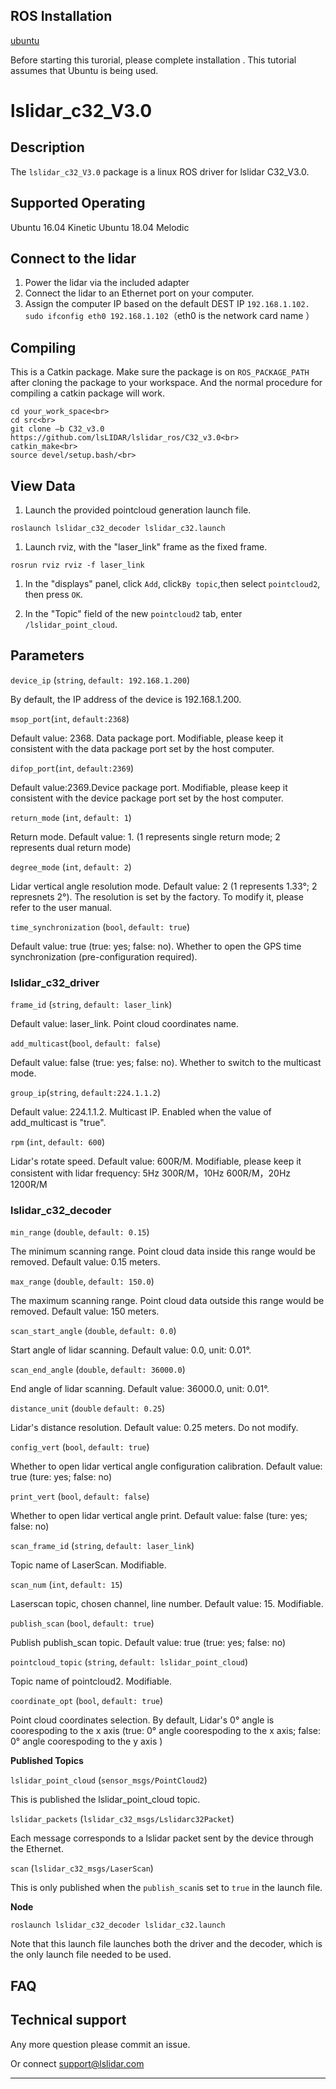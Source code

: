 ROS Installation
-----

[ubuntu](http://wiki.ros.org/Installation/Ubuntu)

Before starting this turorial, please complete installation . This tutorial assumes that Ubuntu is being used.

# lslidar_c32_V3.0

## Description

The `lslidar_c32_V3.0` package is a linux ROS driver for lslidar C32_V3.0.

Supported Operating
----

Ubuntu 16.04 Kinetic
Ubuntu 18.04 Melodic

## Connect to the lidar

1. Power the lidar via the included adapter
2. Connect the lidar to an Ethernet port on your computer.
3. Assign the computer IP based on the default DEST IP `192.168.1.102.` <br>`sudo ifconfig eth0 192.168.1.102`（eth0 is the network card name ）<br>

## Compiling

This is a Catkin package. Make sure the package is on `ROS_PACKAGE_PATH`  after cloning the package to your workspace. And the normal procedure for compiling a catkin package will work.

```
cd your_work_space<br>
cd src<br>
git clone –b C32_v3.0 https://github.com/lsLIDAR/lslidar_ros/C32_v3.0<br>
catkin_make<br>
source devel/setup.bash/<br>
```

## View Data

1. Launch the provided pointcloud generation launch file.

```
roslaunch lslidar_c32_decoder lslidar_c32.launch
```

1. Launch rviz, with the "laser_link" frame as the fixed frame.

```
rosrun rviz rviz -f laser_link
```

1. In the "displays" panel, click `Add`, click`By topic`,then select `pointcloud2`, then press `OK`.

2. In the "Topic" field of the new `pointcloud2` tab, enter `/lslidar_point_cloud`.

## **Parameters**

`device_ip` (`string`, `default: 192.168.1.200`)

By default, the IP address of the device is 192.168.1.200.

`msop_port`(`int`, `default:2368`)

Default value: 2368. Data package port. Modifiable, please keep it consistent with the data package port set by the host computer. 

`difop_port`(`int`, `default:2369`)

Default value:2369.Device package port. Modifiable, please keep it consistent with the device package port set by the host computer. 

`return_mode` (`int`, `default: 1`)

Return mode. Default value: 1. (1 represents single return mode; 2 represents dual return mode)

`degree_mode` (`int`, `default: 2`)

Lidar vertical angle resolution mode. Default value: 2 (1 represents 1.33°; 2 represnets 2°). The resolution is set by the factory. To modify it, please refer to the user manual.

`time_synchronization` (`bool`, `default: true`)

Default value: true (true: yes; false: no). Whether to open the GPS time synchronization (pre-configuration required). 



### lslidar_c32_driver

`frame_id` (`string`, `default: laser_link`)

Default value: laser_link. Point cloud coordinates name.

`add_multicast`(`bool`, `default: false`)

Default value: false (true: yes; false: no). Whether to switch to the multicast mode. 

`group_ip`(`string`, `default:224.1.1.2`)

Default value: 224.1.1.2. Multicast IP. Enabled when the value of add_multicast is "true".

`rpm` (`int`, `default: 600`)

Lidar's rotate speed. Default value: 600R/M. Modifiable, please keep it consistent with lidar frequency: 5Hz 300R/M，10Hz 600R/M，20Hz 1200R/M



### lslidar_c32_decoder

`min_range` (`double`, `default: 0.15`)

The minimum scanning range. Point cloud data inside this range would be removed. Default value: 0.15 meters.

`max_range` (`double`, `default: 150.0`)

The maximum scanning range. Point cloud data outside this range would be removed. Default value: 150 meters.

`scan_start_angle` (`double`, `default: 0.0`)

Start angle of lidar scanning. Default value: 0.0, unit: 0.01°.

`scan_end_angle` (`double`, `default: 36000.0`)

End angle of lidar scanning. Default value: 36000.0, unit: 0.01°.

`distance_unit` (`double` `default: 0.25`)

Lidar's distance resolution. Default value: 0.25 meters. Do not modify.

`config_vert` (`bool`, `default: true`)

Whether to open lidar vertical angle configuration calibration. Default value: true (ture: yes; false: no)

`print_vert` (`bool`, `default: false`)

Whether to open lidar vertical angle print. Default value: false (ture: yes; false: no)

`scan_frame_id` (`string`, `default: laser_link`)

Topic name of LaserScan. Modifiable.

`scan_num` (`int`, `default: 15`)

Laserscan topic, chosen channel, line number. Default value: 15. Modifiable.

`publish_scan` (`bool`, `default: true`)

Publish publish_scan topic. Default value: true (true: yes; false: no)

`pointcloud_topic` (`string`, `default: lslidar_point_cloud`)

Topic name of pointcloud2. Modifiable.

`coordinate_opt` (`bool`, `default: true`)

Point cloud coordinates selection. By default, Lidar's 0° angle is coorespoding to the x axis (true: 0° angle coorespoding to the x axis; false: 0° angle coorespoding to the y axis )

**Published Topics**

`lslidar_point_cloud` (`sensor_msgs/PointCloud2`)

This is published the lslidar_point_cloud topic.

`lslidar_packets` (`lslidar_c32_msgs/Lslidarc32Packet`)

Each message corresponds to a lslidar packet sent by the device through the Ethernet.

`scan` (`lslidar_c32_msgs/LaserScan`)

This is only published when the `publish_scan`is set to `true` in the launch file.

**Node**

```
roslaunch lslidar_c32_decoder lslidar_c32.launch
```

Note that this launch file launches both the driver and the decoder, which is the only launch file needed to be used.


## FAQ

## Technical support

Any more question please commit an issue.

Or connect support@lslidar.com









****
